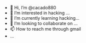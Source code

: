 - 👋 Hi, I’m @cacado880
- 👀 I’m interested in hacking ...
- 🌱 I’m currently learning  hacking...
- 💞️ I’m looking to collaborate on ...
- 📫 How to reach me through gmail
- ...

<!---
cacado880/cacado880 is a ✨ special ✨ repository because its `README.md` (this file) appears on your GitHub profile.
You can click the Preview link to take a look at your changes.
--->
